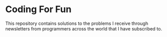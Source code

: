 # Coding For Fun 

This repository contains solutions to the problems I receive through newsletters from programmers across the world that I have subscribed to. 
